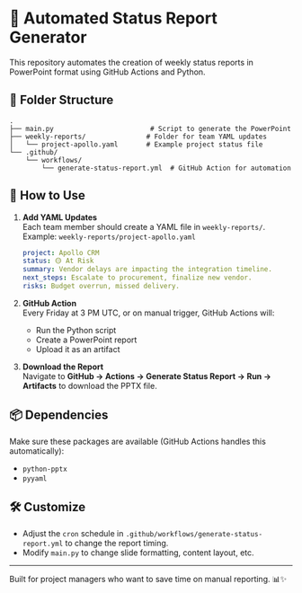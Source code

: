 
# 🚀 Automated Status Report Generator

This repository automates the creation of weekly status reports in PowerPoint format using GitHub Actions and Python.

## 📁 Folder Structure

```
.
├── main.py                        # Script to generate the PowerPoint
├── weekly-reports/               # Folder for team YAML updates
│   └── project-apollo.yaml       # Example project status file
└── .github/
    └── workflows/
        └── generate-status-report.yml  # GitHub Action for automation
```

## 📝 How to Use

1. **Add YAML Updates**  
   Each team member should create a YAML file in `weekly-reports/`.  
   Example: `weekly-reports/project-apollo.yaml`

   ```yaml
   project: Apollo CRM
   status: 🟡 At Risk
   summary: Vendor delays are impacting the integration timeline.
   next_steps: Escalate to procurement, finalize new vendor.
   risks: Budget overrun, missed delivery.
   ```

2. **GitHub Action**  
   Every Friday at 3 PM UTC, or on manual trigger, GitHub Actions will:
   - Run the Python script
   - Create a PowerPoint report
   - Upload it as an artifact

3. **Download the Report**  
   Navigate to **GitHub → Actions → Generate Status Report → Run → Artifacts** to download the PPTX file.

## 📦 Dependencies

Make sure these packages are available (GitHub Actions handles this automatically):

- `python-pptx`
- `pyyaml`

## 🛠️ Customize

- Adjust the `cron` schedule in `.github/workflows/generate-status-report.yml` to change the report timing.
- Modify `main.py` to change slide formatting, content layout, etc.

---

Built for project managers who want to save time on manual reporting. 📊✨
